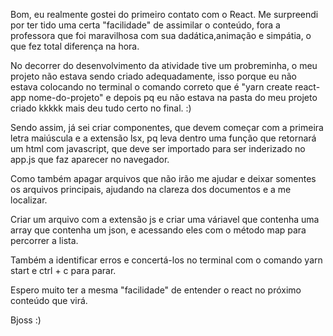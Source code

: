 Bom, eu realmente gostei do primeiro contato com o React. Me surpreendi por ter tido uma certa "facilidade" de assimilar o conteúdo, fora a professora que foi maravilhosa com sua dadática,animação e simpátia, o que fez total diferença na hora. 

No decorrer do desenvolvimento da atividade tive um probreminha, o meu projeto não estava sendo criado adequadamente, isso porque eu não estava colocando no terminal o comando correto que é "yarn create react-app nome-do-projeto" e depois pq eu não estava na pasta do meu projeto criado kkkkk mais deu tudo certo no final. :) 

Sendo assim, já sei criar componentes, que devem começar com a primeira letra maiúscula e a extensão lsx, pq leva dentro uma função que retornará um html com javascript, que deve ser importado para ser inderizado no app.js que faz aparecer no navegador. 

Como também apagar arquivos que não irão me ajudar e deixar somentes os arquivos principais, ajudando na clareza dos documentos e a me localizar.

Criar um arquivo com a extensão js e criar uma váriavel que contenha uma array que contenha um json, e acessando eles com o método map para percorrer a lista. 

Também a identificar erros e concertá-los no terminal com o comando yarn start e ctrl + c para parar. 

Espero muito ter a mesma "facilidade" de entender o react no próximo conteúdo que virá. 

Bjoss :) 